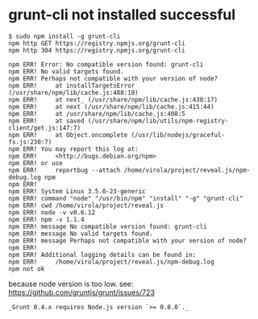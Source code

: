 # grunt-cli not installed successful


    $ sudo npm install -g grunt-cli
    npm http GET https://registry.npmjs.org/grunt-cli
    npm http 304 https://registry.npmjs.org/grunt-cli

    npm ERR! Error: No compatible version found: grunt-cli
    npm ERR! No valid targets found.
    npm ERR! Perhaps not compatible with your version of node?
    npm ERR!     at installTargetsError (/usr/share/npm/lib/cache.js:488:10)
    npm ERR!     at next_ (/usr/share/npm/lib/cache.js:438:17)
    npm ERR!     at next (/usr/share/npm/lib/cache.js:415:44)
    npm ERR!     at /usr/share/npm/lib/cache.js:408:5
    npm ERR!     at saved (/usr/share/npm/lib/utils/npm-registry-client/get.js:147:7)
    npm ERR!     at Object.oncomplete (/usr/lib/nodejs/graceful-fs.js:230:7)
    npm ERR! You may report this log at:
    npm ERR!     <http://bugs.debian.org/npm>
    npm ERR! or use
    npm ERR!     reportbug --attach /home/virola/project/reveal.js/npm-debug.log npm
    npm ERR! 
    npm ERR! System Linux 3.5.0-23-generic
    npm ERR! command "node" "/usr/bin/npm" "install" "-g" "grunt-cli"
    npm ERR! cwd /home/virola/project/reveal.js
    npm ERR! node -v v0.6.12
    npm ERR! npm -v 1.1.4
    npm ERR! message No compatible version found: grunt-cli
    npm ERR! message No valid targets found.
    npm ERR! message Perhaps not compatible with your version of node?
    npm ERR! 
    npm ERR! Additional logging details can be found in:
    npm ERR!     /home/virola/project/reveal.js/npm-debug.log
    npm not ok


because node version is too low.
see: <https://github.com/gruntjs/grunt/issues/723>

    _Grunt 0.4.x requires Node.js version `>= 0.8.0`._ 



